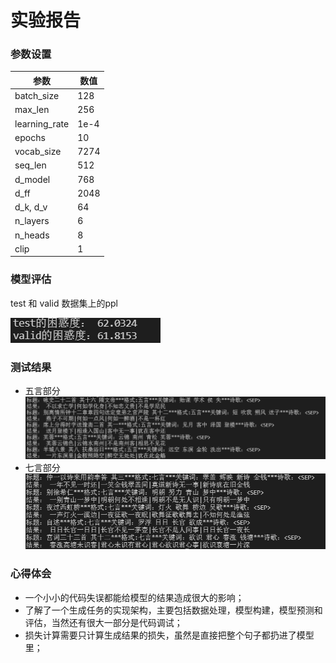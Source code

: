 # 实验报告

### 参数设置
| 参数 | 数值 |	
| ---- | ----|	
|  batch_size  |  128 |
|max_len| 256|
| learning_rate| 1e-4|
| epochs | 10|
| vocab_size| 7274|
|seq_len| 512|
| d_model | 768|
| d_ff| 2048|
| d_k, d_v | 64|
| n_layers | 6|
| n_heads| 8|
|clip| 1|

### 模型评估	
test 和 valid 数据集上的ppl

![](img/结果.png)


### 测试结果    
* 五言部分
![](img/五言.png)
* 七言部分
![](img/七言.png)
###  心得体会
* 一个小小的代码失误都能给模型的结果造成很大的影响；
* 了解了一个生成任务的实现架构，主要包括数据处理，模型构建，模型预测和评估，当然还有很大一部分是代码调试；
* 损失计算需要只计算生成结果的损失，虽然是直接把整个句子都扔进了模型里；



